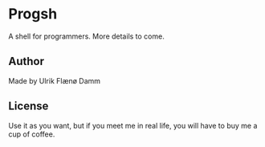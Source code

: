 # Progsh #

A shell for programmers. More details to come.

## Author ##

Made by Ulrik Flænø Damm

## License ##

Use it as you want, but if you meet me in real life, you will have to buy me a cup of coffee.
